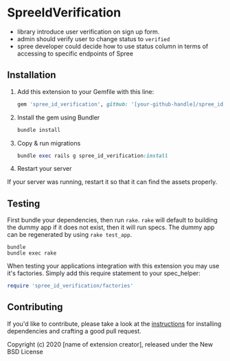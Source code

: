 # SpreeIdVerification

 - library introduce user verification on sign up form. 
 - admin should verify user to change status to `verified`
 - spree developer could decide how to use status column in terms of accessing to specific endpoints of Spree


## Installation

1. Add this extension to your Gemfile with this line:

    ```ruby
    gem 'spree_id_verification', github: '[your-github-handle]/spree_id_verification'
    ```

2. Install the gem using Bundler

    ```ruby
    bundle install
    ```

3. Copy & run migrations

    ```ruby
    bundle exec rails g spree_id_verification:install
    ```

4. Restart your server

  If your server was running, restart it so that it can find the assets properly.

## Testing

First bundle your dependencies, then run `rake`. `rake` will default to building the dummy app if it does not exist, then it will run specs. The dummy app can be regenerated by using `rake test_app`.

```shell
bundle
bundle exec rake
```

When testing your applications integration with this extension you may use it's factories.
Simply add this require statement to your spec_helper:

```ruby
require 'spree_id_verification/factories'
```

## Contributing

If you'd like to contribute, please take a look at the
[instructions](CONTRIBUTING.md) for installing dependencies and crafting a good
pull request.

Copyright (c) 2020 [name of extension creator], released under the New BSD License
